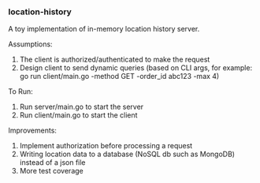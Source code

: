 ### location-history

A toy implementation of in-memory location history server.

Assumptions:
1. The client is authorized/authenticated to make the request
2. Design client to send dynamic queries (based on CLI args, for example: go run client/main.go -method GET -order_id abc123 -max 4)

To Run:
1. Run server/main.go to start the server
2. Run client/main.go to start the client

Improvements:
1. Implement authorization before processing a request
2. Writing location data to a database (NoSQL db such as MongoDB) instead of a json file
3. More test coverage